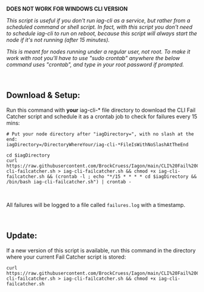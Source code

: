 **DOES NOT WORK FOR WINDOWS CLI VERSION**

*This script is useful if you don't run iag-cli as a service, but rather from a scheduled command or shell script. In fact, with this script you don't need to schedule iag-cli to run on reboot, because this script will always start the node if it's not running (after 15 minutes).*

*This is meant for nodes running under a regular user, not root. To make it work with root you'll have to use "sudo crontab" anywhere the below command uses "crontab", and type in your root password if prompted.*

<br>

## Download & Setup:

Run this command with **your** iag-cli-* file directory to download the CLI Fail Catcher script and schedule it as a crontab job to check for failures every 15 mins:

```
# Put your node directory after "iagDirectory=", with no slash at the end:
iagDirectory=/DirectoryWhereYour/iag-cli-*FileIsWithNoSlashAtTheEnd

cd $iagDirectory
curl https://raw.githubusercontent.com/BrockCruess/Iagon/main/CLI%20Fail%20Catcher/iag-cli-failcatcher.sh > iag-cli-failcatcher.sh && chmod +x iag-cli-failcatcher.sh && (crontab -l ; echo "*/15 * * * * cd $iagDirectory && /bin/bash iag-cli-failcatcher.sh") | crontab -
```

<br>

All failures will be logged to a file called `failures.log` with a timestamp.

<br>

## Update:

If a new version of this script is available, run this command in the directory where your current Fail Catcher script is stored:

```
curl https://raw.githubusercontent.com/BrockCruess/Iagon/main/CLI%20Fail%20Catcher/iag-cli-failcatcher.sh > iag-cli-failcatcher.sh && chmod +x iag-cli-failcatcher.sh
```
